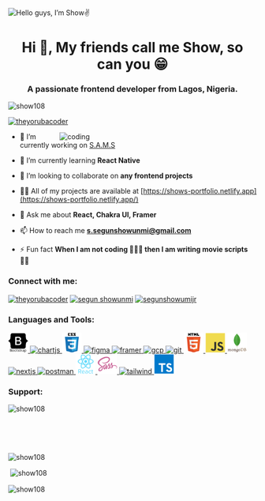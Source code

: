 ![Hello guys, I’m Show✌](https://github.com/Show108/Show108/assets/103947598/d580c2a7-759d-4fbf-b650-2a65d58573b6)
<h1 align="center">Hi 👋, My friends call me Show, so can you 😁</h1>
<h3 align="center">A passionate frontend developer from Lagos, Nigeria.</h3>

<p align="left"> <img src="https://komarev.com/ghpvc/?username=show108&label=Profile%20views&color=0e75b6&style=flat" alt="show108" /> </p>

<p align="left"> <a href="https://twitter.com/theyorubacoder" target="blank"><img src="https://img.shields.io/twitter/follow/theyorubacoder?logo=twitter&l&style=for-the-badge" alt="theyorubacoder" /></a> </p>
<img align='right' alt='coding' width='400px' src='https://media.giphy.com/media/L1R1tvI9svkIWwpVYr/giphy.gif'>

- 🔭 I’m currently working on [S.A.M.S](lookforwardtoit)

- 🌱 I’m currently learning **React Native**

- 👯 I’m looking to collaborate on **any frontend projects**

- 👨‍💻 All of my projects are available at [https://shows-portfolio.netlify.app](https://shows-portfolio.netlify.app/)

- 💬 Ask me about **React, Chakra UI, Framer**

- 📫 How to reach me **s.segunshowunmi@gmail.com**

- ⚡ Fun fact **When I am not coding 👨🏼‍💻 then I am writing movie scripts✍🏼**
  

<h3 align="left">Connect with me:</h3>
<p align="left">
<a href="https://twitter.com/theyorubacoder" target="blank"><img align="center" src="https://raw.githubusercontent.com/rahuldkjain/github-profile-readme-generator/master/src/images/icons/Social/twitter.svg" alt="theyorubacoder" height="30" width="40" /></a>
<a href="https://linkedin.com/in/segun showunmi" target="blank"><img align="center" src="https://raw.githubusercontent.com/rahuldkjain/github-profile-readme-generator/master/src/images/icons/Social/linked-in-alt.svg" alt="segun showunmi" height="30" width="40" /></a>
<a href="https://instagram.com/segunshowumijr" target="blank"><img align="center" src="https://raw.githubusercontent.com/rahuldkjain/github-profile-readme-generator/master/src/images/icons/Social/instagram.svg" alt="segunshowumijr" height="30" width="40" /></a>
</p>

<h3 align="left">Languages and Tools:</h3>
<p align="left"> <a href="https://getbootstrap.com" target="_blank" rel="noreferrer"> <img src="https://raw.githubusercontent.com/devicons/devicon/master/icons/bootstrap/bootstrap-plain-wordmark.svg" alt="bootstrap" width="40" height="40"/> </a> <a href="https://www.chartjs.org" target="_blank" rel="noreferrer"> <img src="https://www.chartjs.org/media/logo-title.svg" alt="chartjs" width="40" height="40"/> </a> <a href="https://www.w3schools.com/css/" target="_blank" rel="noreferrer"> <img src="https://raw.githubusercontent.com/devicons/devicon/master/icons/css3/css3-original-wordmark.svg" alt="css3" width="40" height="40"/> </a> <a href="https://www.figma.com/" target="_blank" rel="noreferrer"> <img src="https://www.vectorlogo.zone/logos/figma/figma-icon.svg" alt="figma" width="40" height="40"/> </a> <a href="https://www.framer.com/" target="_blank" rel="noreferrer"> <img src="https://www.vectorlogo.zone/logos/framer/framer-icon.svg" alt="framer" width="40" height="40"/> </a> <a href="https://cloud.google.com" target="_blank" rel="noreferrer"> <img src="https://www.vectorlogo.zone/logos/google_cloud/google_cloud-icon.svg" alt="gcp" width="40" height="40"/> </a> <a href="https://git-scm.com/" target="_blank" rel="noreferrer"> <img src="https://www.vectorlogo.zone/logos/git-scm/git-scm-icon.svg" alt="git" width="40" height="40"/> </a> <a href="https://www.w3.org/html/" target="_blank" rel="noreferrer"> <img src="https://raw.githubusercontent.com/devicons/devicon/master/icons/html5/html5-original-wordmark.svg" alt="html5" width="40" height="40"/> </a> <a href="https://developer.mozilla.org/en-US/docs/Web/JavaScript" target="_blank" rel="noreferrer"> <img src="https://raw.githubusercontent.com/devicons/devicon/master/icons/javascript/javascript-original.svg" alt="javascript" width="40" height="40"/> </a> <a href="https://www.mongodb.com/" target="_blank" rel="noreferrer"> <img src="https://raw.githubusercontent.com/devicons/devicon/master/icons/mongodb/mongodb-original-wordmark.svg" alt="mongodb" width="40" height="40"/> </a> <a href="https://nextjs.org/" target="_blank" rel="noreferrer"> <img src="https://cdn.worldvectorlogo.com/logos/nextjs-2.svg" alt="nextjs" width="40" height="40"/> </a> <a href="https://postman.com" target="_blank" rel="noreferrer"> <img src="https://www.vectorlogo.zone/logos/getpostman/getpostman-icon.svg" alt="postman" width="40" height="40"/> </a> <a href="https://reactjs.org/" target="_blank" rel="noreferrer"> <img src="https://raw.githubusercontent.com/devicons/devicon/master/icons/react/react-original-wordmark.svg" alt="react" width="40" height="40"/> </a> <a href="https://sass-lang.com" target="_blank" rel="noreferrer"> <img src="https://raw.githubusercontent.com/devicons/devicon/master/icons/sass/sass-original.svg" alt="sass" width="40" height="40"/> </a> <a href="https://tailwindcss.com/" target="_blank" rel="noreferrer"> <img src="https://www.vectorlogo.zone/logos/tailwindcss/tailwindcss-icon.svg" alt="tailwind" width="40" height="40"/> </a> <a href="https://www.typescriptlang.org/" target="_blank" rel="noreferrer"> <img src="https://raw.githubusercontent.com/devicons/devicon/master/icons/typescript/typescript-original.svg" alt="typescript" width="40" height="40"/> </a> </p>

<h3 align="left">Support:</h3>
<p><a href="https://ko-fi.com/show108"> <img align="left" src="https://cdn.ko-fi.com/cdn/kofi3.png?v=3" height="50" width="210" alt="show108" /></a></p><br><br>

<br><br><p><img align="center" src="https://github-readme-stats.vercel.app/api/top-langs?username=show108&show_icons=true&locale=en&layout=compact" alt="show108" /></p>

<p>&nbsp;<img align="center" src="https://github-readme-stats.vercel.app/api?username=show108&show_icons=true&locale=en" alt="show108" /></p>

<p><img align="center" src="https://github-readme-streak-stats.herokuapp.com/?user=show108&" alt="show108" /></p>


<!--
**Show108/Show108** is a ✨ _special_ ✨ repository because its `README.md` (this file) appears on your GitHub profile.

Here are some ideas to get you started:

- 🔭 I’m currently working on ...
- 🌱 I’m currently learning ...
- 👯 I’m looking to collaborate on ...
- 🤔 I’m looking for help with ...
- 💬 Ask me about ...
- 📫 How to reach me: ...
- 😄 Pronouns: ...
- ⚡ Fun fact: ...
-->
